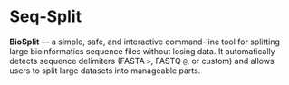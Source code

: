 # Seq-Split
**BioSplit** — a simple, safe, and interactive command-line tool for splitting large bioinformatics sequence files without losing data.   It automatically detects sequence delimiters (FASTA `>`, FASTQ `@`, or custom) and allows users to split large datasets into manageable parts. 
